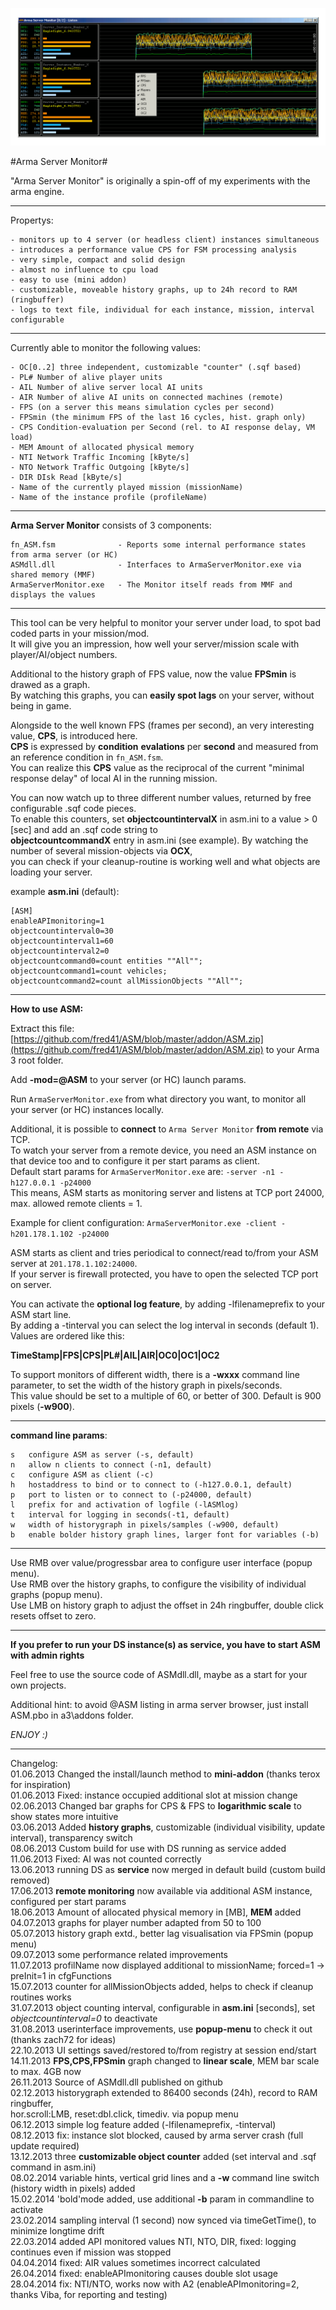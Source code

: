 ![](picture/ASM.png)

#Arma Server Monitor#

"Arma Server Monitor" is originally a spin-off of my experiments with the arma engine.

----------

Propertys:

	- monitors up to 4 server (or headless client) instances simultaneous 
	- introduces a performance value CPS for FSM processing analysis
	- very simple, compact and solid design
	- almost no influence to cpu load
	- easy to use (mini addon)
	- customizable, moveable history graphs, up to 24h record to RAM (ringbuffer)
	- logs to text file, individual for each instance, mission, interval configurable  	

----------

Currently able to monitor the following values:

	- OC[0..2] three independent, customizable "counter" (.sqf based)  
	- PL# Number of alive player units
	- AIL Number of alive server local AI units
	- AIR Number of alive AI units on connected machines (remote)
	- FPS (on a server this means simulation cycles per second)
	- FPSmin (the minimum FPS of the last 16 cycles, hist. graph only)
	- CPS Condition-evaluation per Second (rel. to AI response delay, VM load)
	- MEM Amount of allocated physical memory
	- NTI Network Traffic Incoming [kByte/s]
	- NTO Network Traffic Outgoing [kByte/s]
	- DIR DIsk Read [kByte/s]
	- Name of the currently played mission (missionName)
	- Name of the instance profile (profileName)

----------

**Arma Server Monitor** consists of 3 components:

	fn_ASM.fsm 				- Reports some internal performance states from arma server (or HC)
	ASMdll.dll 				- Interfaces to ArmaServerMonitor.exe via shared memory (MMF)
	ArmaServerMonitor.exe 	- The Monitor itself reads from MMF and displays the values
	
-------

This tool can be very helpful to monitor your server under load, to spot bad coded parts in your mission/mod.    
It will give you an impression, how well your server/mission scale with player/AI/object numbers.

Additional to the history graph of FPS value, now the value **FPSmin** is drawed as a graph.   
By watching this graphs, you can **easily spot lags** on your server, without being in game.

Alongside to the well known FPS (frames per second), an very interesting value, **CPS**, is introduced here.    
**CPS** is expressed by **condition** **evalations** per **second** and measured from an reference condition in `fn_ASM.fsm`.    
You can realize this **CPS** value as the reciprocal of the current "minimal response delay" of local AI in the running mission.    

You can now watch up to three different number values, returned by free configurable .sqf code pieces.   
To enable this counters, set **objectcountintervalX** in asm.ini to a value > 0 [sec] and add an .sqf code string to     
**objectcountcommandX** entry in asm.ini (see example). By watching the number of several mission-objects via **OCX**,    
you can check if your cleanup-routine is working well and what objects are loading your server.     

example **asm.ini** (default):

    [ASM]
    enableAPImonitoring=1
    objectcountinterval0=30
    objectcountinterval1=60
    objectcountinterval2=0
    objectcountcommand0=count entities ""All"";
    objectcountcommand1=count vehicles;
    objectcountcommand2=count allMissionObjects ""All"";

----------

**How to use ASM:**

Extract this file: [https://github.com/fred41/ASM/blob/master/addon/ASM.zip](https://github.com/fred41/ASM/blob/master/addon/ASM.zip)    to your Arma 3 root folder.

Add **-mod=@ASM** to your server (or HC) launch params.     

Run `ArmaServerMonitor.exe` from what directory you want, to monitor all your server (or HC) instances locally.

Additional, it is possible to **connect** to `Arma Server Monitor` **from remote** via TCP.   
To watch your server from a remote device, you need an ASM instance on that device too and to configure it per start params as client.     
Default start params for `ArmaServerMonitor.exe` are: `-server -n1 -h127.0.0.1 -p24000`   
This means, ASM starts as monitoring server and listens at TCP port 24000, max. allowed remote clients = 1.

Example for client configuration: `ArmaServerMonitor.exe -client -h201.178.1.102 -p24000`

ASM starts as client and tries periodical to connect/read to/from your ASM  server at `201.178.1.102:24000`.   
If your server is firewall protected, you have to open the selected TCP port on server.

You can activate the **optional log feature**, by adding -lfilenameprefix to your ASM start line.   
By adding a -tinterval you can select the log interval in seconds (default 1).
Values are ordered like this:

**TimeStamp|FPS|CPS|PL#|AIL|AIR|OC0|OC1|OC2**

To support monitors of different width, there is a **-wxxx** command line parameter, to set the width of the history graph in pixels/seconds.     
This value should be set to a multiple of 60, or better of 300. Default is 900 pixels (**-w900**).   
   
---
**command line params**:    

	s   configure ASM as server (-s, default)
	n   allow n clients to connect (-n1, default)
	c   configure ASM as client (-c)
	h	hostaddress to bind or to connect to (-h127.0.0.1, default)	
	p	port to listen or to connect to (-p24000, default)
	l   prefix for and activation of logfile (-lASMlog)
	t   interval for logging in seconds(-t1, default)
	w	width of historygraph in pixels/samples (-w900, default)
	b	enable bolder history graph lines, larger font for variables (-b)

---

Use RMB over value/progressbar area to configure user interface (popup menu).   
Use RMB over the history graphs, to configure the visibility of individual graphs (popup menu).   
Use LMB on history graph to adjust the offset in 24h ringbuffer, double click resets offset to zero.   

---

**If you prefer to run your DS instance(s) as service, you have to start ASM with admin rights**     

Feel free to use the source code of ASMdll.dll, maybe as a start for your own projects.

Additional hint: to avoid @ASM listing in arma server browser, just install ASM.pbo in a3\addons folder.    

*ENJOY :)*     


---

Changelog:    
01.06.2013 Changed the install/launch method to **mini-addon** (thanks terox for inspiration)    
01.06.2013 Fixed: instance occupied additional slot at mission change    
02.06.2013 Changed bar graphs for CPS & FPS to **logarithmic scale** to show states more intuitive   
03.06.2013 Added **history graphs**, customizable (individual visibility, update interval), transparency switch    
08.06.2013 Custom build for use with DS running as service added   
11.06.2013 Fixed: AI was not counted correctly    
13.06.2013 running DS as **service** now merged in default build (custom build removed)    
17.06.2013 **remote monitoring** now available via additional ASM instance, configured per start params      
18.06.2013 Amount of allocated physical memory in [MB], **MEM** added      
04.07.2013 graphs for player number adapted from 50 to 100    
05.07.2013 history graph extd., better lag visualisation via FPSmin (popup menu)     
09.07.2013 some performance related improvements          
11.07.2013 profilName now displayed additional to missionName; forced=1 -> preInit=1 in cfgFunctions      
15.07.2013 counter for allMissionObjects added, helps to check if cleanup routines works                  
31.07.2013 object counting interval, configurable in **asm.ini** [seconds], set *objectcountinterval=0* to deactivate          
31.08.2013 userinterface improvements, use **popup-menu** to check it out (thanks zach72 for ideas)    
22.10.2013 UI settings saved/restored to/from registry at session end/start      
14.11.2013 **FPS,CPS,FPSmin** graph changed to **linear scale**, MEM bar scale to max. 4GB now    
26.11.2013 Source of ASMdll.dll published on github        
02.12.2013 historygraph extended to 86400 seconds (24h), record to RAM ringbuffer,   
hor.scroll:LMB, reset:dbl.click,   timediv. via popup menu     
06.12.2013 simple log feature added (-lfilenameprefix, -tinterval)   
08.12.2013 fix: instance slot blocked, caused by arma server crash (full update required)      
13.12.2013 three **customizable object counter** added (set interval and .sqf command in asm.ini)   
08.02.2014 variable hints, vertical grid lines and a **-w** command line switch (history width in pixels) added   
15.02.2014 'bold'mode added, use additional **-b** param in commandline to activate   
23.02.2014 sampling interval (1 second) now synced via timeGetTime(), to minimize longtime drift   
22.03.2014 added API monitored values NTI, NTO, DIR, fixed: logging continues even if mission was stopped     
04.04.2014 fixed: AIR values sometimes incorrect calculated     
26.04.2014 fixed: enableAPImonitoring causes double slot usage     
28.04.2014 fix: NTI/NTO, works now with A2 (enableAPImonitoring=2, thanks Viba, for reporting and testing)    

     
